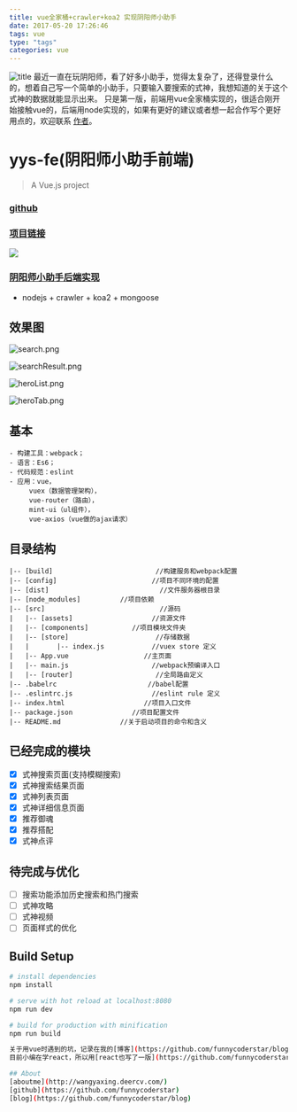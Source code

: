 ```yaml
---
title: vue全家桶+crawler+koa2 实现阴阳师小助手
date: 2017-05-20 17:26:46
tags: vue
type: "tags"
categories: vue
---
```

![title](https://timgsa.baidu.com/timg?image&quality=80&size=b9999_10000&sec=1502713315793&di=f4c278533dc65215060e4dd216b01a20&imgtype=0&src=http%3A%2F%2Fupload.chinaz.com%2F2016%2F0928%2F6361065295044373028726125.png)
最近一直在玩阴阳师，看了好多小助手，觉得太复杂了，还得登录什么的，想着自己写一个简单的小助手，只要输入要搜索的式神，我想知道的关于这个式神的数据就能显示出来。
只是第一版，前端用vue全家桶实现的，很适合刚开始接触vue的，后端用node实现的，如果有更好的建议或者想一起合作写个更好用点的，欢迎联系 [作者](https://github.com/funnycoderstar/yys-fe)。
<!-- more -->

# yys-fe(阴阳师小助手前端)

> A Vue.js project

### [github](https://github.com/funnycoderstar/yys-fe)

### [项目链接](http://yys.wangyaxing.top/#/)

![](http://upload-images.jianshu.io/upload_images/3297464-bcc37825a913c8ac.png?imageMogr2/auto-orient/strip%7CimageView2/2/w/1240)

### [阴阳师小助手后端实现](https://github.com/funnycoderstar/yys-be)
- nodejs + crawler + koa2 + mongoose

## 效果图


![search.png](http://upload-images.jianshu.io/upload_images/3297464-7c42da95d346c282.png?imageMogr2/auto-orient/strip%7CimageView2/2/w/1240)


![searchResult.png](http://upload-images.jianshu.io/upload_images/3297464-3e76f027626a4124.png?imageMogr2/auto-orient/strip%7CimageView2/2/w/1240)


![heroList.png](http://upload-images.jianshu.io/upload_images/3297464-c776e7602061a23a.png?imageMogr2/auto-orient/strip%7CimageView2/2/w/1240)

![heroTab.png](http://upload-images.jianshu.io/upload_images/3297464-c266c0669e263d00.png?imageMogr2/auto-orient/strip%7CimageView2/2/w/1240)




## 基本
    - 构建工具：webpack；
    - 语言：Es6；
    - 代码规范：eslint
    - 应用：vue，
         vuex（数据管理架构），
         vue-router（路由），
         mint-ui（ul组件），
         vue-axios（vue做的ajax请求）

## 目录结构

```
|-- [build]                          //构建服务和webpack配置
|-- [config]                        //项目不同环境的配置
|-- [dist]                            //文件服务器根目录  
|-- [node_modules]          //项目依赖
|-- [src]                             //源码
|   |-- [assets]                    //资源文件
|   |-- [components]           //项目模块文件夹
|   |-- [store]                      //存储数据
|   |       |-- index.js            //vuex store 定义
|   |-- App.vue                   //主页面   
|   |-- main.js                     //webpack预编译入口
|   |-- [router]                     //全局路由定义
|-- .babelrc                       //babel配置
|-- .eslintrc.js                    //eslint rule 定义
|-- index.html                    //项目入口文件
|-- package.json               //项目配置文件
|-- README.md               //关于启动项目的命令和含义

```
## 已经完成的模块

- [x] 式神搜索页面(支持模糊搜索)
- [x] 式神搜索结果页面
- [x] 式神列表页面
- [x] 式神详细信息页面
- [X] 推荐御魂
- [X] 推荐搭配
- [X] 式神点评

## 待完成与优化

- [ ] 搜索功能添加历史搜索和热门搜索
- [ ] 式神攻略
- [ ] 式神视频
- [ ] 页面样式的优化

## Build Setup

``` bash
# install dependencies
npm install

# serve with hot reload at localhost:8080
npm run dev

# build for production with minification
npm run build

关于用vue时遇到的坑，记录在我的[博客](https://github.com/funnycoderstar/blog/issues?utf8=%E2%9C%93&q=vue),希望可以对大家有用
目前小编在学react，所以用[react也写了一版](https://github.com/funnycoderstar/yys_v2),所以刚开始接触react的童鞋也可以看一下，想着第二版的ui设计的好看一点儿，功能再多一点儿，期待更多的建议。

## About
[aboutme](http://wangyaxing.deercv.com/)
[github](https://github.com/funnycoderstar)
[blog](https://github.com/funnycoderstar/blog)
